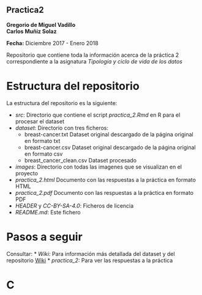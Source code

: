 ## Practica2
**Gregorio de Miguel Vadillo**  
**Carlos Muñiz Solaz**

**Fecha:** Diciembre 2017 - Enero 2018

Repositorio que contiene toda la información acerca de la práctica 2 correspondiente a la asignatura *Tipología y ciclo de vida de los datos*

# Estructura del repositorio
La estructura del repositorio es la siguiente:
   * *src*: Directorio que contiene el script *practica_2.Rmd* en R para el procesar el dataset
   * *dataset*: Directorio con tres ficheros:
      - breast-cancer.txt	Dataset original descargado de la página original en formato txt
      - breast-cancer.csv	Dataset original descargado de la página original en formato csv
      - breast_cancer_clean.csv Dataset procesado 
   * *images*: Directorio con todas las imagenes que se visualizan en el proyecto
   * *practica_2.html* Documento con las respuestas a la práctica en formato HTML
   * *practica_2.pdf* Documento con las respuestas a la práctica en formato PDF
   * *HEADER* y *CC-BY-SA-4.0*: Ficheros de licencia
   * *README.md*: Este fichero

# Pasos a seguir
   Consultar: 
     * *Wiki:* Para información más detallada del dataset y del repositorio
       [Wiki](../../wiki)
     * *practica_2:* Para ver las respuestas a la práctica 
     
 # C
